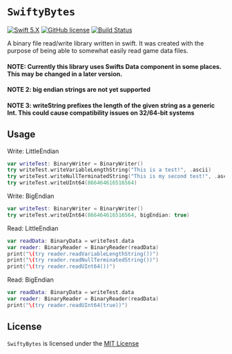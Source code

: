 # `SwiftyBytes`
[![Swift 5.X](https://img.shields.io/badge/Swift-5.X-blue.svg)](https://developer.apple.com/swift/)
[![GitHub license](https://img.shields.io/badge/license-MIT-lightgrey.svg)](LICENSE)
[![Build Status](https://travis-ci.org/Xenoxiluna/SwiftyBytes.svg?branch=master)](https://travis-ci.org/Xenoxiluna/SwiftyBytes)


A binary file read/write library written in swift. It was created with the purpose of being able to somewhat easily read game data files.

#### NOTE: Currently this library uses Swifts Data component in some places. This may be changed in a later version.
#### NOTE 2: big endian strings are not yet supported
#### NOTE 3: writeString prefixes the length of the given string as a generic Int. This could cause compatibility issues on 32/64-bit systems

## Usage
Write: LittleEndian
```swift
var writeTest: BinaryWriter = BinaryWriter()
try writeTest.writeVariableLengthString("This is a test!", .ascii)
try writeTest.writeNullTerminatedString("This is my second test!", .ascii)
try writeTest.writeUInt64(866464616516564)
```

Write: BigEndian
```swift
var writeTest: BinaryWriter = BinaryWriter()
try writeTest.writeUInt64(866464616516564, bigEndian: true)
```


Read: LittleEndian
```swift
var readData: BinaryData = writeTest.data
var reader: BinaryReader = BinaryReader(readData)
print("\(try reader.readVariableLengthString())")
print("\(try reader.readNullTerminatedString())")
print("\(try reader.readUInt64())")
```

Read: BigEndian
```swift
var readData: BinaryData = writeTest.data
var reader: BinaryReader = BinaryReader(readData)
print("\(try reader.readUInt64(true))")
```

## License

`SwiftyBytes` is licensed under the [MIT License](LICENSE)

